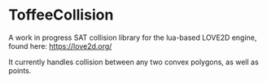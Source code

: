 # ToffeeCollision
A work in progress SAT collision library for the lua-based LOVE2D engine, found here: https://love2d.org/

It currently handles collision between any two convex polygons, as well as points.
